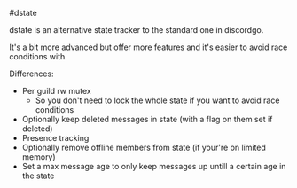 #dstate

dstate is an alternative state tracker to the standard one in discordgo.

It's a bit more advanced but offer more features and it's easier to avoid race conditions with.

Differences:

 - Per guild rw mutex
     + So you don't need to lock the whole state if you want to avoid race conditions
 - Optionally keep deleted messages in state (with a flag on them set if deleted)
 - Presence tracking
 - Optionally remove offline members from state (if your're on limited memory)
 - Set a max message age to only keep messages up untill a certain age in the state
